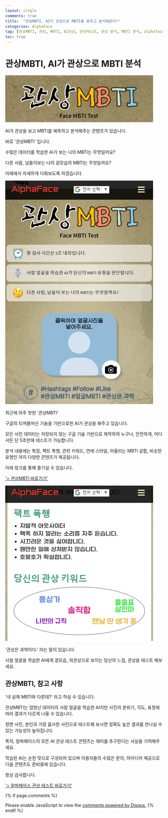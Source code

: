```yaml
---
layout: single
comments: true
title:  "관상MBTI, AI가 관상으로 MBTI를 맞추고 분석해준다!"
categories: AlphaFace
tag: [관상MBTI, 관상, MBTI, AI관상, 관상테스트, 관상 분석, MBTI 분석, alphaface]
toc: true
---
```



  <!-- Google addsense -->
  <script async src="https://pagead2.googlesyndication.com/pagead/js/adsbygoogle.js?client=ca-pub-2367691231152778"
    crossorigin="anonymous"></script>
  <!-- 상단 2개 -->
  <ins class="adsbygoogle" style="display:block" data-ad-client="ca-pub-2367691231152778" data-ad-slot="7442206282"
    data-ad-format="auto" data-full-width-responsive="true"></ins>
  <script>
    (adsbygoogle = window.adsbygoogle || []).push({});
  </script>


# 관상MBTI, AI가 관상으로 MBTI 분석

![facembti_page](/assets/img/35-5.jpg)

AI가 관상을 보고 MBTI를 예측하고 분석해주는 콘텐츠가 있습니다.

바로 '관상MBTI' 입니다.

수많은 데이터를 학습한 AI가 보는 나의 MBTI는 무엇일까요?

다른 사람, 남들이보는 나의 겉모습의 MBTI는 무엇일까요?

아래에서 자세하게 다뤄보도록 하겠습니다.



![facembti_page](/assets/img/35-2.jpg)

최근에 아주 핫한 '관상MBTI'

구글의 티쳐블머신 기술을 기반으로한 AI가 관상을 봐주고 있습니다.

모든 사진 데이터는 저장되지 않는 구글 기술 기반으로 제작하여 누구나, 안전하게, 어디서든 단 5초만에 테스트가 가능합니다.

분석 내용에는 특징, 팩트 폭행, 관련 키워드, 연애 스타일, 어울리는 MBTI 궁합, 비슷한 유명인 까지 다양한 콘텐츠가 제공됩니다.

아래 링크를 통해 즐기실 수 있습니다.

<a href="https://alphaface-ai.com/facembti/">'> 관상MBTI 바로가기'</a>


![facembti_page](/assets/img/37-1.jpg)

'관상은 과학이다.' 라는 말이 있습니다.

사람 얼굴을 학습한 AI에게 겉모습, 외관상으로 보이는 당신의 느낌, 관상을 테스트 해보세요.



## 관상MBTI, 참고 사항

'내 실제 MBTI와 다른데?' 라고 하실 수 있습니다.

관상MBTI는 엄청난 데이터의 사람 얼굴을 학습한 AI지만 사진의 분위기, 각도, 표정에 따라 결과가 다르게 나올 수 있습니다.

정면 사진, 본인과 가장 흡사한 사진으로 테스트해 보시면 정확도 높은 결과를 만나실 수 있는 가능성이 높아집니다.

특히, 알파페이스의 모든 AI 관상 테스트 콘텐츠는 재미를 추구한다는 사실을 기억해주세요.

학습된 AI는 순한 맛으로 구성되어 있으며 이용자들의 수많은 문의, 아이디어 제공으로 다음 콘텐츠도 준비중에 있습니다.

항상 감사합니다.

<a href="https://alphaface-ai.com/">'> 알파페이스 관상 테스트 바로가기'</a>


  <!-- Google addsense -->
  <script async src="https://pagead2.googlesyndication.com/pagead/js/adsbygoogle.js?client=ca-pub-2367691231152778"
    crossorigin="anonymous"></script>
  <!-- alphaface.footer.add -->
  <ins class="adsbygoogle" style="display:block" data-ad-client="ca-pub-2367691231152778" data-ad-slot="8141421734"
    data-ad-format="auto" data-full-width-responsive="true"></ins>
  <script>
    (adsbygoogle = window.adsbygoogle || []).push({});
  </script>


{% if page.comments %}
<div id="disqus_thread"></div>
<script>
    /**
    *  RECOMMENDED CONFIGURATION VARIABLES: EDIT AND UNCOMMENT THE SECTION BELOW TO INSERT DYNAMIC VALUES FROM YOUR PLATFORM OR CMS.
    *  LEARN WHY DEFINING THESE VARIABLES IS IMPORTANT: https://disqus.com/admin/universalcode/#configuration-variables    */
    
    var disqus_config = function () {
    this.page.url = "{{ page.url | absolute_url }};";  // Replace PAGE_URL with your page's canonical URL variable
    this.page.identifier = "{{ page.id }}";; // Replace PAGE_IDENTIFIER with your page's unique identifier variable
    };
    
    (function() { // DON'T EDIT BELOW THIS LINE
    var d = document, s = d.createElement('script');
    s.src = 'https://alphafaceblog.disqus.com/embed.js';
    s.setAttribute('data-timestamp', +new Date());
    (d.head || d.body).appendChild(s);
    })();
</script>
<noscript>Please enable JavaScript to view the <a href="https://disqus.com/?ref_noscript">comments powered by Disqus.</a></noscript>
{% endif %}